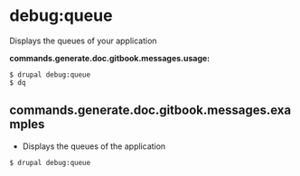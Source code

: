 # debug:queue
Displays the queues of your application

**commands.generate.doc.gitbook.messages.usage:**
```
$ drupal debug:queue
$ dq  
```

## commands.generate.doc.gitbook.messages.examples
* Displays the queues of the application
```
$ drupal debug:queue

```
